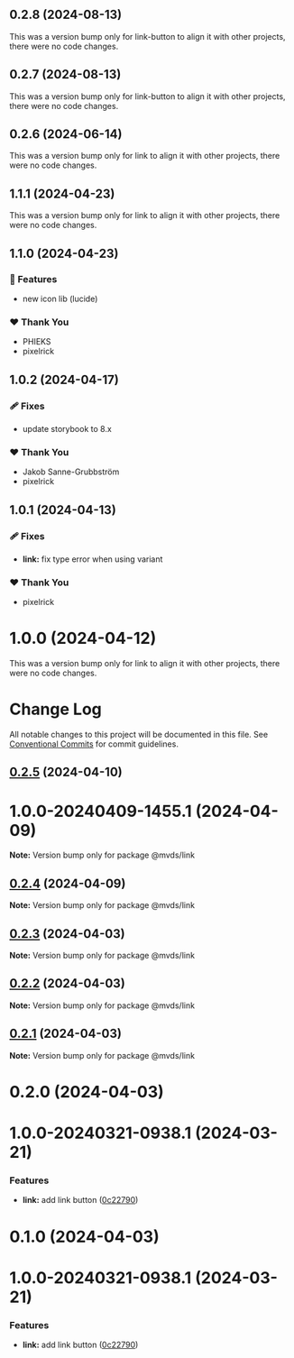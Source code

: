 ## 0.2.8 (2024-08-13)

This was a version bump only for link-button to align it with other projects, there were no code changes.

## 0.2.7 (2024-08-13)

This was a version bump only for link-button to align it with other projects, there were no code changes.

## 0.2.6 (2024-06-14)

This was a version bump only for link to align it with other projects, there were no code changes.

## 1.1.1 (2024-04-23)

This was a version bump only for link to align it with other projects, there were no code changes.

## 1.1.0 (2024-04-23)

### 🚀 Features

- new icon lib (lucide)

### ❤️ Thank You

- PHIEKS
- pixelrick

## 1.0.2 (2024-04-17)

### 🩹 Fixes

- update storybook to 8.x

### ❤️ Thank You

- Jakob Sanne-Grubbström
- pixelrick

## 1.0.1 (2024-04-13)

### 🩹 Fixes

- **link:** fix type error when using variant

### ❤️ Thank You

- pixelrick

# 1.0.0 (2024-04-12)

This was a version bump only for link to align it with other projects, there were no code changes.

# Change Log

All notable changes to this project will be documented in this file.
See [Conventional Commits](https://conventionalcommits.org) for commit guidelines.

## [0.2.5](old-repo/team-dream/dream/compare/@mvds/link@0.2.3...@mvds/link@0.2.5) (2024-04-10)

# 1.0.0-20240409-1455.1 (2024-04-09)

**Note:** Version bump only for package @mvds/link

## [0.2.4](old-repo/team-dream/dream/compare/@mvds/link@0.2.3...@mvds/link@0.2.4) (2024-04-09)

**Note:** Version bump only for package @mvds/link

## [0.2.3](old-repo/team-dream/dream/compare/@mvds/link@0.2.2...@mvds/link@0.2.3) (2024-04-03)

**Note:** Version bump only for package @mvds/link

## [0.2.2](old-repo/team-dream/dream/compare/@mvds/link@0.2.1...@mvds/link@0.2.2) (2024-04-03)

**Note:** Version bump only for package @mvds/link

## [0.2.1](old-repo/team-dream/dream/compare/@mvds/link@0.2.0...@mvds/link@0.2.1) (2024-04-03)

**Note:** Version bump only for package @mvds/link

# 0.2.0 (2024-04-03)

# 1.0.0-20240321-0938.1 (2024-03-21)

### Features

- **link:** add link button ([0c22790](old-repo/team-dream/dream/commits/0c22790e59939c2d3eb9eb44fd97b0361abe9beb))

# 0.1.0 (2024-04-03)

# 1.0.0-20240321-0938.1 (2024-03-21)

### Features

- **link:** add link button ([0c22790](old-repo/team-dream/dream/commits/0c22790e59939c2d3eb9eb44fd97b0361abe9beb))
